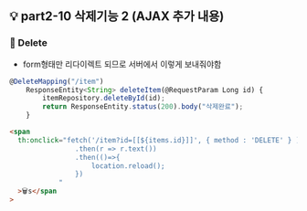## 💡 part2-10 삭제기능 2 (AJAX 추가 내용)

### 🔹 Delete

- form형태만 리다이렉트 되므로 서버에서 이렇게 보내줘야함

```javascript
@DeleteMapping("/item")
    ResponseEntity<String> deleteItem(@RequestParam Long id) {
        itemRepository.deleteById(id);
        return ResponseEntity.status(200).body("삭제완료");
    }
```

```html
<span
  th:onclick="fetch('/item?id=[[${items.id}]]', { method : 'DELETE' } )
                .then(r => r.text())
                .then(()=>{
                    location.reload();
                })
            "
  >🗑️s</span
>
```
